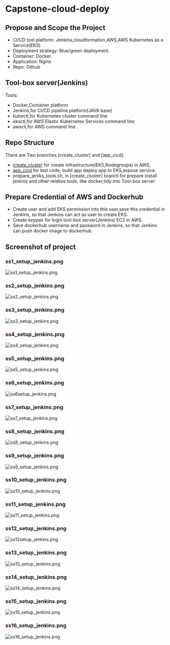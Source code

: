 # Capstone-cloud-deploy


## Propose and Scope the Project
- CI/CD tool platform: Jenkins,cloudformation,AWS,AWS Kubernetes as a Service(EKS)
- Deployment strategy: Blue/green deployment.
- Container: Docker.
- Application: Nginx
- Repo: Github


## Tool-box server(Jenkins)
Tools:
- Docker,Container platform
- Jenkins,for CI/CD pipeline platform(JAVA base)
- kubectl,for Kubernetes cluster command line
- eksctl,for AWS Elastic Kubernetes Services command line
- awscli,for AWS  command line
.

## Repo Structure
There are Two branches [create_cluster] and [app_cicd]: 
- [create_cluster](https://github.com/davincizhao/Capstone-cloud-deploy/tree/create_cluster) for create infrastructure(EKS,Nodegroups) in AWS, 
- [app_cicd](https://github.com/davincizhao/Capstone-cloud-deploy/tree/app_cicd) for test code, build app deploy app to EKS,expose service.
- prepare_jeniks_tools.sh, in [create_cluster] branch for prepare install jenkins and other relative tools, like docker,tidy into Tool-box server

## Prepare Credential of AWS and Dockerhub
- Create user and add EKS permission into this user,save this credential in Jenkins, so that Jenkins can act as user to create EKS.
- Create keypair for login tool-box server(Jenkins) EC2 in AWS.
- Save dockerhub username and password in Jenkins, so that Jenkins can push docker image to dockerhub.

## Screenshot of project
### ss1_setup_jenkins.png
![ss1_setup_jenkins.png](https://github.com/davincizhao/Capstone-cloud-deploy/blob/master/screenshots/ss1_setup_jenkins.png)

### ss2_setup_jenkins.png
![ss2_setup_jenkins.png](https://github.com/davincizhao/Capstone-cloud-deploy/blob/master/screenshots/ss2_setup_jenkins.png)

### ss3_setup_jenkins.png
![ss3_setup_jenkins.png](https://github.com/davincizhao/Capstone-cloud-deploy/blob/master/screenshots/ss3_setup_jenkins.png)

### ss4_setup_jenkins.png
![ss4_setup_jenkins.png](https://github.com/davincizhao/Capstone-cloud-deploy/blob/master/screenshots/ss4_setup_jenkins.png)

### ss5_setup_jenkins.png
![ss5_setup_jenkins.png](https://github.com/davincizhao/Capstone-cloud-deploy/blob/master/screenshots/ss5_setup_jenkins.png)

### ss6_setup_jenkins.png
![ss6setup_jenkins.png](https://github.com/davincizhao/Capstone-cloud-deploy/blob/master/screenshots/ss6_setup_jenkins.png)

### ss7_setup_jenkins.png
![ss7_setup_jenkins.png](https://github.com/davincizhao/Capstone-cloud-deploy/blob/master/screenshots/ss7_setup_jenkins.png)

### ss8_setup_jenkins.png
![ss8_setup_jenkins.png](https://github.com/davincizhao/Capstone-cloud-deploy/blob/master/screenshots/ss8_setup_jenkins.png)

### ss9_setup_jenkins.png
![ss9_setup_jenkins.png](https://github.com/davincizhao/Capstone-cloud-deploy/blob/master/screenshots/ss9_setup_jenkins.png)

### ss10_setup_jenkins.png
![ss10_setup_jenkins.png](https://github.com/davincizhao/Capstone-cloud-deploy/blob/master/screenshots/ss10_setup_jenkins.png)

### ss11_setup_jenkins.png
![ss11_setup_jenkins.png](https://github.com/davincizhao/Capstone-cloud-deploy/blob/master/screenshots/ss11_setup_jenkins.png)

### ss12_setup_jenkins.png
![ss12setup_jenkins.png](https://github.com/davincizhao/Capstone-cloud-deploy/blob/master/screenshots/ss12_setup_jenkins.png)

### ss13_setup_jenkins.png
![ss13_setup_jenkins.png](https://github.com/davincizhao/Capstone-cloud-deploy/blob/master/screenshots/ss13_setup_jenkins.png)

### ss14_setup_jenkins.png
![ss14_setup_jenkins.png](https://github.com/davincizhao/Capstone-cloud-deploy/blob/master/screenshots/ss14_setup_jenkins.png)

### ss15_setup_jenkins.png
![ss15_setup_jenkins.png](https://github.com/davincizhao/Capstone-cloud-deploy/blob/master/screenshots/ss15_setup_jenkins.png)

### ss16_setup_jenkins.png
![ss16_setup_jenkins.png](https://github.com/davincizhao/Capstone-cloud-deploy/blob/master/screenshots/ss16_setup_jenkins.png)
